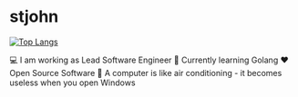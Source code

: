# stjohn

[![Top Langs](https://github-readme-stats-git-main-stjohn96.vercel.app/api/top-langs/?username=stjohn96&layout=compact)](https://github.com/stjohn96)


💻 I am working as Lead Software Engineer
🌱 Currently learning Golang
❤️ Open Source Software
🐧 A computer is like air conditioning - it becomes useless when you open Windows
